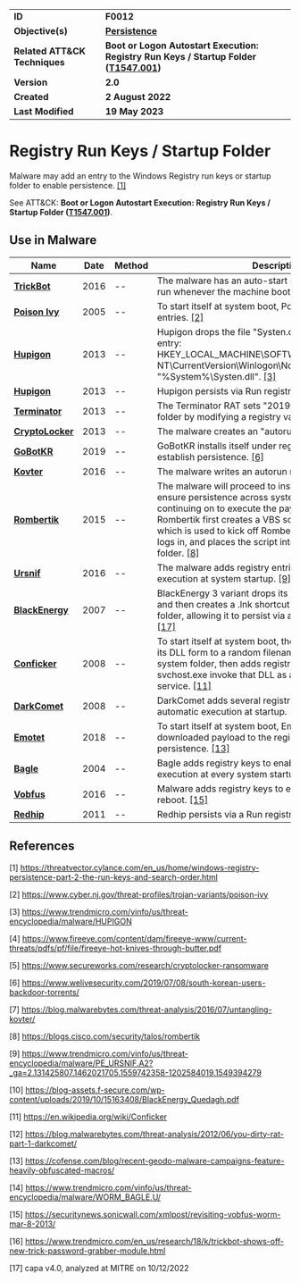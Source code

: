 <table>
<tr>
<td><b>ID</b></td>
<td><b>F0012</b></td>
</tr>
<tr>
<td><b>Objective(s)</b></td>
<td><b><a href="../persistence">Persistence</a></b></td>
</tr>
<tr>
<td><b>Related ATT&CK Techniques</b></td>
<td><b>Boot or Logon Autostart Execution: Registry Run Keys / Startup Folder (<a href="https://attack.mitre.org/techniques/T1547/001/">T1547.001</a>)</b></td>
</tr>
<tr>
<td><b>Version</b></td>
<td><b>2.0</b></td>
</tr>
<tr>
<td><b>Created</b></td>
<td><b>2 August 2022</b></td>
</tr>
<tr>
<td><b>Last Modified</b></td>
<td><b>19 May 2023</b></td>
</tr>
</table>


# Registry Run Keys / Startup Folder

Malware may add an entry to the Windows Registry run keys or startup folder to enable persistence. [[1]](#1)

See ATT&CK: **Boot or Logon Autostart Execution: Registry Run Keys / Startup Folder ([T1547.001](https://attack.mitre.org/techniques/T1547/001/))**. 

## Use in Malware

|Name|Date|Method|Description|
|---|---|---|---|
|[**TrickBot**](../xample-malware/trickbot.md)|2016|--|The malware has an auto-start service that allows it to run whenever the machine boots. [[16]](#16)|
|[**Poison Ivy**](../xample-malware/poison-ivy.md)|2005|--|To start itself at system boot, Poison Ivy adds registry entries. [[2]](#2)|
|[**Hupigon**](../xample-malware/hupigon.md)|2013|--|Hupigon drops the file "Systen.dll" and adds the registry entry: HKEY_LOCAL_MACHINE\SOFTWARE\Microsoft\Windows NT\CurrentVersion\Winlogon\Notify\BITS DllName = "%System%\Systen.dll". [[3]](#3)|
|[**Hupigon**](../xample-malware/hupigon.md)|2013|--|Hupigon persists via Run registry key. [[3]](#3)|
|[**Terminator**](../xample-malware/terminator.md)|2013|--|The Terminator RAT sets "2019" as Windows' startup folder by modifying a registry value. [[4]](#4)|
|[**CryptoLocker**](../xample-malware/cryptolocker.md)|2013|--|The malware creates an "autorun" registry key. [[5]](#5)|
|[**GoBotKR**](../xample-malware/gobotkr.md)|2019|--|GoBotKR installs itself under registry run keys to establish persistence. [[6]](#6)|
|[**Kovter**](../xample-malware/kovter.md)|2016|--|The malware writes an autorun registry entry. [[7]](#7)|
|[**Rombertik**](../xample-malware/rombertik.md)|2015|--|The malware will proceed to install itself in order to ensure persistence across system reboots before continuing on to execute the payload. To install itself, Rombertik first creates a VBS script named “fgf.vbs”, which is used to kick off Rombertik every time the user logs in, and places the script into the user’s Startup folder. [[8]](#8)|
|[**Ursnif**](../xample-malware/ursnif.md)|2016|--|The malware adds registry entries to ensure automatic execution at system startup. [[9]](#9)|
|[**BlackEnergy**](../xample-malware/blackenergy.md)|2007|--|BlackEnergy 3 variant drops its main DLL component and then creates a .lnk shortcut to that file in the startup folder, allowing it to persist via a Run registry key. [[10]](#10) [[17]](#17)|
|[**Conficker**](../xample-malware/conficker.md)|2008|--|To start itself at system boot, the virus saves a copy of its DLL form to a random filename in the Windows system folder, then adds registry keys to have svchost.exe invoke that DLL as an invisible network service. [[11]](#11)|
|[**DarkComet**](../xample-malware/darkcomet.md)|2008|--|DarkComet adds several registry entries to enable automatic execution at startup. [[12]](#12)|
|[**Emotet**](../xample-malware/emotet.md)|2018|--|To start itself at system boot, Emotet adds the downloaded payload to the registry to maintain persistence. [[13]](#13)|
|[**Bagle**](../xample-malware/bagle.md)|2004|--|Bagle adds registry keys to enable its automatic execution at every system startup. [[14]](#14)|
|[**Vobfus**](../xample-malware/vobfus.md)|2016|--|Malware adds registry keys to enable startup after reboot. [[15]](#15)|
|[**Redhip**](../xample-malware/rebhip.md)|2011|--|Redhip persists via a Run registry key. [[17]](#17)|


## References

<a name="1">[1]</a> https://threatvector.cylance.com/en_us/home/windows-registry-persistence-part-2-the-run-keys-and-search-order.html

<a name="2">[2]</a> https://www.cyber.nj.gov/threat-profiles/trojan-variants/poison-ivy

<a name="3">[3]</a> https://www.trendmicro.com/vinfo/us/threat-encyclopedia/malware/HUPIGON

<a name="4">[4]</a> https://www.fireeye.com/content/dam/fireeye-www/current-threats/pdfs/pf/file/fireeye-hot-knives-through-butter.pdf

<a name="5">[5]</a> https://www.secureworks.com/research/cryptolocker-ransomware

<a name="6">[6]</a> https://www.welivesecurity.com/2019/07/08/south-korean-users-backdoor-torrents/

<a name="7">[7]</a> https://blog.malwarebytes.com/threat-analysis/2016/07/untangling-kovter/

<a name="8">[8]</a> https://blogs.cisco.com/security/talos/rombertik

<a name="9">[9]</a> https://www.trendmicro.com/vinfo/us/threat-encyclopedia/malware/PE_URSNIF.A2?_ga=2.131425807.1462021705.1559742358-1202584019.1549394279

<a name="10">[10]</a> https://blog-assets.f-secure.com/wp-content/uploads/2019/10/15163408/BlackEnergy_Quedagh.pdf

<a name="11">[11]</a> https://en.wikipedia.org/wiki/Conficker

<a name="12">[12]</a> https://blog.malwarebytes.com/threat-analysis/2012/06/you-dirty-rat-part-1-darkcomet/

<a name="13">[13]</a> https://cofense.com/blog/recent-geodo-malware-campaigns-feature-heavily-obfuscated-macros/

<a name="14">[14]</a> https://www.trendmicro.com/vinfo/us/threat-encyclopedia/malware/WORM_BAGLE.U/

<a name="15">[15]</a> https://securitynews.sonicwall.com/xmlpost/revisiting-vobfus-worm-mar-8-2013/

<a name="16">[16]</a> https://www.trendmicro.com/en_us/research/18/k/trickbot-shows-off-new-trick-password-grabber-module.html

<a name="17">[17]</a> capa v4.0, analyzed at MITRE on 10/12/2022
